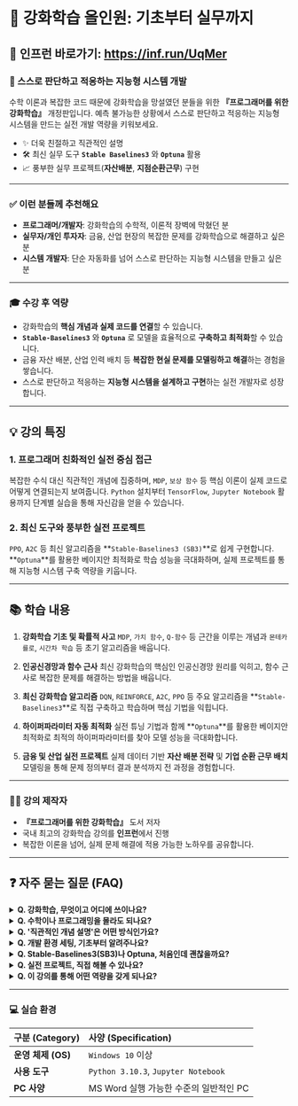 # 🚀 강화학습 올인원: 기초부터 실무까지

## 🤖 인프런 바로가기: https://inf.run/UqMer

### 🤖 스스로 판단하고 적응하는 지능형 시스템 개발

수학 이론과 복잡한 코드 때문에 강화학습을 망설였던 분들을 위한 **『프로그래머를 위한 강화학습』** 개정판입니다. 예측 불가능한 상황에서 스스로 판단하고 적응하는 지능형 시스템을 만드는 실전 개발 역량을 키워보세요.

- ✨ 더욱 친절하고 직관적인 설명
- 🛠️ 최신 실무 도구 **`Stable Baselines3`** 와 **`Optuna`** 활용
- 📈 풍부한 실무 프로젝트(**자산배분**, **지점순환근무**) 구현

---

### ✅ 이런 분들께 추천해요

- **프로그래머/개발자**: 강화학습의 수학적, 이론적 장벽에 막혔던 분
- **실무자/개인 투자자**: 금융, 산업 현장의 복잡한 문제를 강화학습으로 해결하고 싶은 분
- **시스템 개발자**: 단순 자동화를 넘어 스스로 판단하는 지능형 시스템을 만들고 싶은 분

---

### 🎓 수강 후 역량

- 강화학습의 **핵심 개념과 실제 코드를 연결**할 수 있습니다.
- **`Stable-Baselines3`** 와 **`Optuna`** 로 모델을 효율적으로 **구축하고 최적화**할 수 있습니다.
- 금융 자산 배분, 산업 인력 배치 등 **복잡한 현실 문제를 모델링하고 해결**하는 경험을 쌓습니다.
- 스스로 판단하고 적응하는 **지능형 시스템을 설계하고 구현**하는 실전 개발자로 성장합니다.

---

## 💡 강의 특징

### 1. 프로그래머 친화적인 실전 중심 접근
복잡한 수식 대신 직관적인 개념에 집중하며, `MDP`, `보상 함수` 등 핵심 이론이 실제 코드로 어떻게 연결되는지 보여줍니다. `Python` 설치부터 `TensorFlow`, `Jupyter Notebook` 활용까지 단계별 실습을 통해 자신감을 얻을 수 있습니다.

### 2. 최신 도구와 풍부한 실전 프로젝트
`PPO`, `A2C` 등 최신 알고리즘을 **`Stable-Baselines3 (SB3)`**로 쉽게 구현합니다. **`Optuna`**를 활용한 베이지안 최적화로 학습 성능을 극대화하며, 실제 프로젝트를 통해 지능형 시스템 구축 역량을 키웁니다.

---

## 📚 학습 내용

1.  **강화학습 기초 및 확률적 사고**
    `MDP`, `가치 함수`, `Q-함수` 등 근간을 이루는 개념과 `몬테카를로`, `시간차 학습` 등 초기 알고리즘을 배웁니다.

2.  **인공신경망과 함수 근사**
    최신 강화학습의 핵심인 인공신경망 원리를 익히고, 함수 근사로 복잡한 문제를 해결하는 방법을 배웁니다.

3.  **최신 강화학습 알고리즘**
    `DQN`, `REINFORCE`, `A2C`, `PPO` 등 주요 알고리즘을 **`Stable-Baselines3`**로 직접 구축하고 학습하며 핵심 기법을 익힙니다.

4.  **하이퍼파라미터 자동 최적화**
    실전 튜닝 기법과 함께 **`Optuna`**를 활용한 베이지안 최적화로 최적의 하이퍼파라미터를 찾아 모델 성능을 극대화합니다.

5.  **금융 및 산업 실전 프로젝트**
    실제 데이터 기반 **자산 배분 전략** 및 **기업 순환 근무 배치** 모델링을 통해 문제 정의부터 결과 분석까지 전 과정을 경험합니다.

---

### 👨‍🏫 강의 제작자

- **『프로그래머를 위한 강화학습』** 도서 저자
- 국내 최고의 강화학습 강의를 **인프런**에서 진행
- 복잡한 이론을 넘어, 실제 문제 해결에 적용 가능한 노하우를 공유합니다.

---

## ❓ 자주 묻는 질문 (FAQ)

<details>
<summary><strong>Q. 강화학습, 무엇이고 어디에 쓰이나요?</strong></summary>
<br>
A. 스스로 최적의 전략을 찾는 자율 학습 방식입니다. 게임 AI를 넘어 금융 투자, 인력 배치 최적화처럼 예측 불가능한 현실 문제 해결에 활용됩니다.
</details>

<details>
<summary><strong>Q. 수학이나 프로그래밍을 몰라도 되나요?</strong></summary>
<br>
A. 고등학교 수준의 수학 개념이면 충분합니다. Python 코드를 읽고 따라 작성할 최소한의 지식은 필요하지만, 설치부터 개발 환경 설정까지 상세히 안내합니다.
</details>

<details>
<summary><strong>Q. '직관적인 개념 설명'은 어떤 방식인가요?</strong></summary>
<br>
A. 복잡한 수식 증명 대신 그림, 비유, 예제를 통해 개념적 의미를 파악하고, 이를 파이썬 코드로 연결하는 데 초점을 맞춥니다.
</details>

<details>
<summary><strong>Q. 개발 환경 세팅, 기초부터 알려주나요?</strong></summary>
<br>
A. 네. Python 설치부터 Jupyter Notebook, Stable-Baselines3, Optuna 등 필수 라이브러리 설치까지 단계별로 상세히 안내합니다.
</details>

<details>
<summary><strong>Q. Stable-Baselines3(SB3)나 Optuna, 처음인데 괜찮을까요?</strong></summary>
<br>
A. 네. 초보자도 쉽게 익힐 수 있도록 기본 개념과 사용법, 실제 예제 활용법까지 구체적인 코드와 함께 자세히 설명합니다.
</details>

<details>
<summary><strong>Q. 실전 프로젝트, 직접 해볼 수 있나요?</strong></summary>
<br>
A. 네. 실제 데이터 기반 프로젝트를 직접 코딩하며 경험합니다. 단계적으로 따라갈 수 있도록 구성되어 처음 접하는 분들도 충분히 수행할 수 있습니다.
</details>

<details>
<summary><strong>Q. 이 강의를 통해 어떤 역량을 갖게 되나요?</strong></summary>
<br>
A. 이론 이해를 넘어 '에이전트 설계, 환경 구축, 전략 튜닝'을 직접 수행하는 실전형 개발자가 됩니다. 스스로 판단하고 적응하는 지능형 시스템을 만들 수 있습니다.
</details>

---

### 💻 실습 환경

| 구분 (Category)  | 사양 (Specification)                  |
| :--------------- | :-------------------------------------- |
| **운영 체제 (OS)** | `Windows 10` 이상                     |
| **사용 도구** | `Python 3.10.3`, `Jupyter Notebook`   |
| **PC 사양** | MS Word 실행 가능한 수준의 일반적인 PC  |

```
